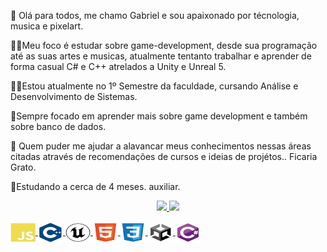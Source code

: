  👋 Olá para todos, me chamo Gabriel e sou apaixonado por técnologia, musica e pixelart.
 
 👾👾Meu foco é estudar sobre game-development, desde sua programação até as suas artes e musicas, atualmente tentanto trabalhar e aprender de forma casual C# e C++ atrelados a Unity e Unreal 5.

🐱‍👤Estou atualmente no 1º Semestre da faculdade, cursando Análise e Desenvolvimento de Sistemas.

🤖Sempre focado em aprender mais sobre game development e também sobre banco de dados.

🤯 Quem puder me ajudar a alavancar meus conhecimentos nessas áreas citadas através de recomendações de cursos e ideias de projétos.. Ficaria Grato.

🧠Estudando a cerca de 4 meses. auxiliar.

<div align="center">
  <a href="https://github.com/Gabrielzebub">
  <img height="180em" src="https://github-readme-stats.vercel.app/api?username=Gabrielzebub&show_icons=true&theme=omni&include_all_commits=true&count_private=true"/>
  <img height="180em" src="https://github-readme-stats.vercel.app/api/top-langs/?username=Gabrielzebub&layout=compact&langs_count=7&theme=omni"/>
</div>

<div style="display: inline_block"><br>
  <img align="center" alt="Gabs-Js" height="30" width="40" src="https://raw.githubusercontent.com/devicons/devicon/master/icons/javascript/javascript-plain.svg">
  <img align="center" alt="Gabs-C++" height="30" width="40" src="https://raw.githubusercontent.com/devicons/devicon/master/icons/cplusplus/cplusplus-plain.svg">
  <img align="center" alt="Gabs-unrealengine" height="30" width="40" src="https://raw.githubusercontent.com/devicons/devicon/master/icons/unrealengine/unrealengine-original.svg">
  <img align="center" alt="Gabs-HTML" height="30" width="40" src="https://raw.githubusercontent.com/devicons/devicon/master/icons/html5/html5-original.svg">
  <img align="center" alt="Gabs-CSS" height="30" width="40" src="https://raw.githubusercontent.com/devicons/devicon/master/icons/css3/css3-original.svg">
  <img align="center" alt="Gabs-unity" height="30" width="40" src="https://raw.githubusercontent.com/devicons/devicon/master/icons/unity/unity-original.svg">
  <img align="center" alt="Gabs-Csharp" height="30" width="40" src="https://raw.githubusercontent.com/devicons/devicon/master/icons/csharp/csharp-original.svg">
</div>

##

